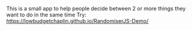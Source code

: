 This is a small app to help people decide between 2 or more things they want to do in the same time
Try: https://lowbudgetchaplin.github.io/RandomiserJS-Demo/
